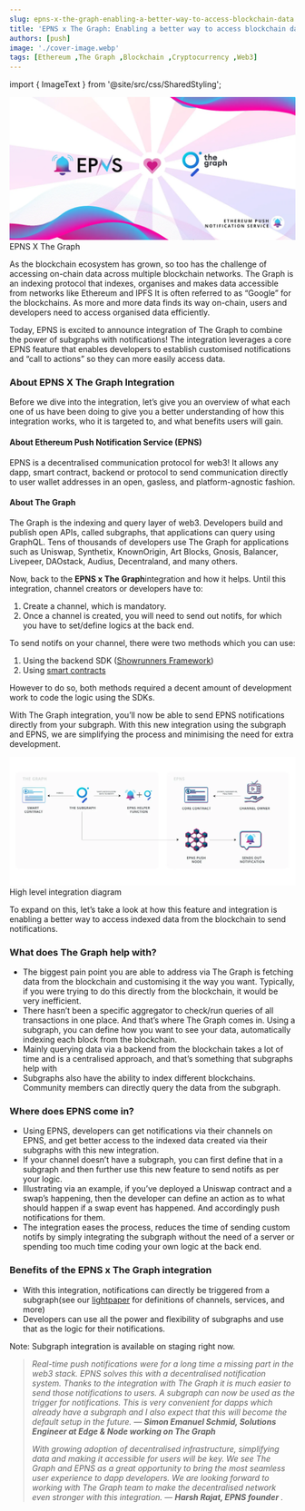 ```yaml
---
slug: epns-x-the-graph-enabling-a-better-way-to-access-blockchain-data
title: 'EPNS x The Graph: Enabling a better way to access blockchain data 🧑‍🚀 🔔'
authors: [push]
image: './cover-image.webp'
tags: [Ethereum ,The Graph ,Blockchain ,Cryptocurrency ,Web3]
---
```

import { ImageText } from '@site/src/css/SharedStyling';

![Cover Image of EPNS x The Graph: Enabling a better way to access blockchain data 🧑‍🚀 🔔](./cover-image.webp)
<ImageText>EPNS X The Graph</ImageText>

As the blockchain ecosystem has grown, so too has the challenge of accessing on-chain data across multiple blockchain networks. The Graph is an indexing protocol that indexes, organises and makes data accessible from networks like Ethereum and IPFS It is often referred to as “Google” for the blockchains. As more and more data finds its way on-chain, users and developers need to access organised data efficiently.

<!--truncate-->

Today, EPNS is excited to announce integration of The Graph to combine the power of subgraphs with notifications! The integration leverages a core EPNS feature that enables developers to establish customised notifications and “call to actions” so they can more easily access data.

### About EPNS X The Graph Integration
Before we dive into the integration, let’s give you an overview of what each one of us have been doing to give you a better understanding of how this integration works, who it is targeted to, and what benefits users will gain.

#### About Ethereum Push Notification Service (EPNS)

EPNS is a decentralised communication protocol for web3! It allows any dapp, smart contract, backend or protocol to send communication directly to user wallet addresses in an open, gasless, and platform-agnostic fashion.

#### About The Graph

The Graph is the indexing and query layer of web3. Developers build and publish open APIs, called subgraphs, that applications can query using GraphQL. Tens of thousands of developers use The Graph for applications such as Uniswap, Synthetix, KnownOrigin, Art Blocks, Gnosis, Balancer, Livepeer, DAOstack, Audius, Decentraland, and many others.

Now, back to the <b>EPNS x The Graph</b>integration and how it helps. Until this integration, channel creators or developers have to:

1. Create a channel, which is mandatory.
2. Once a channel is created, you will need to send out notifs, for which you have to set/define logics at the back end.

To send notifs on your channel, there were two methods which you can use:

1. Using the backend SDK ([Showrunners Framework](https://medium.com/ethereum-push-notification-service/epns-showrunners-framework-and-backend-sdk-beta-v1-0-are-live-7348c0725a12))
2. Using [smart contracts](https://docs.epns.io/developers/developer-zone/examples/smart-contracts-example)

However to do so, both methods required a decent amount of development work to code the logic using the SDKs.

With The Graph integration, you’ll now be able to send EPNS notifications directly from your subgraph. With this new integration using the subgraph and EPNS, we are simplifying the process and minimising the need for extra development.

![High level integration Image](./image-1.webp)
<ImageText>High level integration diagram</ImageText>

To expand on this, let’s take a look at how this feature and integration is enabling a better way to access indexed data from the blockchain to send notifications.

### What does The Graph help with?
- The biggest pain point you are able to address via The Graph is fetching data from the blockchain and customising it the way you want. Typically, if you were trying to do this directly from the blockchain, it would be very inefficient.
- There hasn’t been a specific aggregator to check/run queries of all transactions in one place. And that’s where The Graph comes in. Using a subgraph, you can define how you want to see your data, automatically indexing each block from the blockchain.
- Mainly querying data via a backend from the blockchain takes a lot of time and is a centralised approach, and that’s something that subgraphs help with
- Subgraphs also have the ability to index different blockchains. Community members can directly query the data from the subgraph.

### Where does EPNS come in?
- Using EPNS, developers can get notifications via their channels on EPNS, and get better access to the indexed data created via their subgraphs with this new integration.
- If your channel doesn’t have a subgraph, you can first define that in a subgraph and then further use this new feature to send notifs as per your logic.
- Illustrating via an example, if you’ve deployed a Uniswap contract and a swap’s happening, then the developer can define an action as to what should happen if a swap event has happened. And accordingly push notifications for them.
- The integration eases the process, reduces the time of sending custom notifs by simply integrating the subgraph without the need of a server or spending too much time coding your own logic at the back end.

### Benefits of the EPNS x The Graph integration
- With this integration, notifications can directly be triggered from a subgraph(see our [lightpaper](https://medium.com/ethereum-push-notification-service/ethereum-push-notification-service-litepaper-e7ca0a662862) for definitions of channels, services, and more)
- Developers can use all the power and flexibility of subgraphs and use that as the logic for their notifications.

Note: Subgraph integration is available on staging right now.

<blockquote>
<i>
Real-time push notifications were for a long time a missing part in the web3 stack. EPNS solves this with a decentralised notification system. Thanks to the integration with The Graph it is much easier to send those notifications to users. A subgraph can now be used as the trigger for notifications. This is very convenient for dapps which already have a subgraph and I also expect that this will become the default setup in the future. — <b>Simon Emanuel Schmid, Solutions Engineer at Edge & Node working on The Graph</b>

With growing adoption of decentralised infrastructure, simplifying data and making it accessible for users will be key. We see The Graph and EPNS as a great opportunity to bring the most seamless user experience to dapp developers. We are looking forward to working with The Graph team to make the decentralised network even stronger with this integration. — <b>Harsh Rajat, EPNS founder</b> .
</i>
</blockquote>



